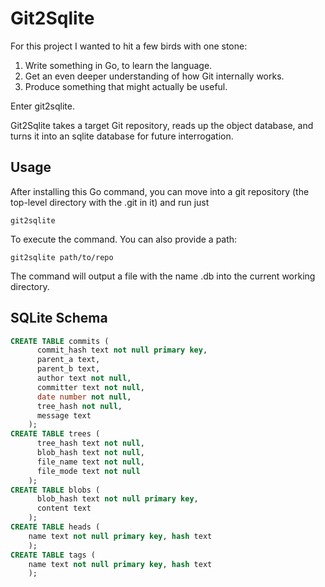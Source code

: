 
# Git2Sqlite

For this project I wanted to hit a few birds with one stone:

1. Write something in Go, to learn the language.
2. Get an even deeper understanding of how Git internally works.
3. Produce something that might actually be useful.

Enter git2sqlite.

Git2Sqlite takes a target Git repository, reads up the object
database, and turns it into an sqlite database for future 
interrogation.

## Usage

After installing this Go command, you can move into a git repository 
(the top-level directory with the .git in it) and run just

```git2sqlite```

To execute the command. You can also provide a path:

```git2sqlite path/to/repo```

The command will output a file with the name <repository-name>.db into
the current working directory.

## SQLite Schema

```sql
CREATE TABLE commits (
      commit_hash text not null primary key,
      parent_a text,
      parent_b text,
      author text not null,
      committer text not null,
      date number not null,
      tree_hash not null,
      message text
    );
CREATE TABLE trees (
      tree_hash text not null, 
      blob_hash text not null,
      file_name text not null,
      file_mode text not null
    );
CREATE TABLE blobs (
      blob_hash text not null primary key, 
      content text
    );
CREATE TABLE heads (
    name text not null primary key, hash text
    );
CREATE TABLE tags (
    name text not null primary key, hash text
    );
```
